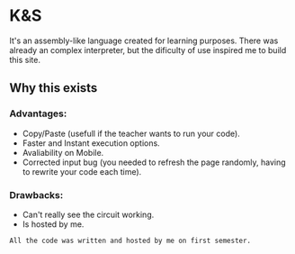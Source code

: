# K&S
It's an assembly-like language created for learning purposes. There was already an complex interpreter, but the dificulty of use inspired me to build this site.

## Why this exists
  ### Advantages:
  - Copy/Paste (usefull if the teacher wants to run your code).
  - Faster and Instant execution options.
  - Avaliability on Mobile.
  - Corrected input bug (you needed to refresh the page randomly, having to rewrite your code each time).

  ### Drawbacks:
  - Can't really see the circuit working.
  - Is hosted by me.

`All the code was written and hosted by me on first semester.`